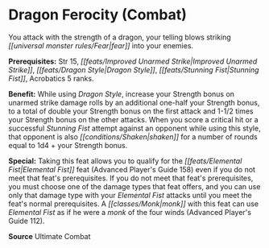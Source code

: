 ﻿---
cssclass: [feats]

---
# Dragon Ferocity (Combat)

You attack with the strength of a dragon, your telling blows striking _[[universal monster rules/Fear|fear]]_ into your enemies.

**Prerequisites:** Str 15, _[[feats/Improved Unarmed Strike|Improved Unarmed Strike]]_, _[[feats/Dragon Style|Dragon Style]]_, _[[feats/Stunning Fist|Stunning Fist]]_, Acrobatics 5 ranks.

**Benefit:** While using _Dragon Style_, increase your Strength bonus on unarmed strike damage rolls by an additional one-half your Strength bonus, to a total of double your Strength bonus on the first attack and 1-1/2 times your Strength bonus on the other attacks. When you score a critical hit or a successful _Stunning Fist_ attempt against an opponent while using this style, that opponent is also _[[conditions/Shaken|shaken]]_ for a number of rounds equal to 1d4 + your Strength bonus.

**Special:** Taking this feat allows you to qualify for the _[[feats/Elemental Fist|Elemental Fist]]_ feat (Advanced Player's Guide 158) even if you do not meet that feat's prerequisites. If you do not meet that feat's prerequisites, you must choose one of the damage types that feat offers, and you can use only that damage type with your _Elemental Fist_ attacks until you meet the feat's normal prerequisites. A _[[classes/Monk|monk]]_ with this feat can use _Elemental Fist_ as if he were a _monk_ of the four winds (Advanced Player's Guide 112).

**Source** Ultimate Combat